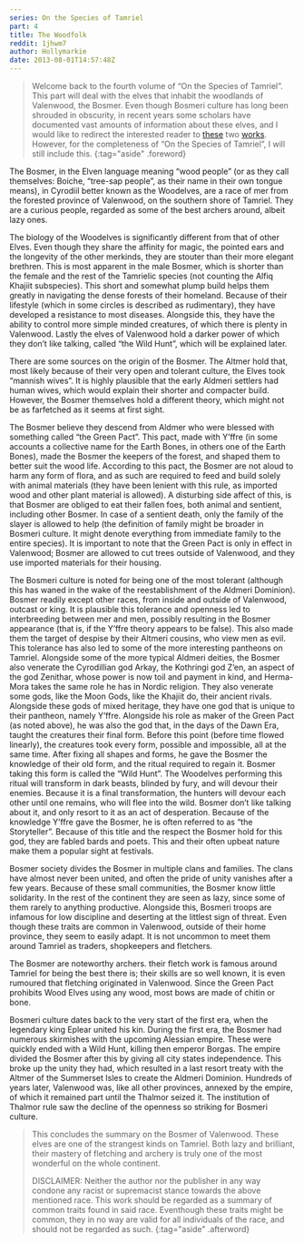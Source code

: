 ```yaml
---
series: On the Species of Tamriel
part: 4
title: The Woodfolk
reddit: 1jhwm7
author: Hollymarkie
date: 2013-08-01T14:57:48Z
---
```


> Welcome back to the fourth volume of “On the Species of Tamriel”. This part
> will deal with the elves that inhabit the woodlands of Valenwood, the Bosmer.
> Even though Bosmeri culture has long been shrouded in obscurity, in recent
> years some scholars have documented vast amounts of information about these
> elves, and I would like to redirect the interested reader to [these][0] two
> [works][1]. However, for the completeness of “On the Species of Tamriel”, I
> will still include this.
{:tag="aside" .foreword}

The Bosmer, in the Elven language meaning “wood people” (or as they call
themselves: Boiche, “tree-sap people”, as their name in their own tongue means),
in Cyrodiil better known as the Woodelves, are a race of mer from the forested
province of Valenwood, on the southern shore of Tamriel. They are a curious
people, regarded as some of the best archers around, albeit lazy ones.

The biology of the Woodelves is significantly different from that of other
Elves. Even though they share the affinity for magic, the pointed ears and the
longevity of the other merkinds, they are stouter than their more elegant
brethren. This is most apparent in the male Bosmer, which is shorter than the
female and the rest of the Tamrielic species (not counting the Alfiq Khajiit
subspecies). This short and somewhat plump build helps them greatly in
navigating the dense forests of their homeland. Because of their lifestyle
(which in some circles is described as rudimentary), they have developed a
resistance to most diseases. Alongside this, they have the ability to control
more simple minded creatures, of which there is plenty in Valenwood. Lastly the
elves of Valenwood hold a darker power of which they don’t like talking, called
“the Wild Hunt”, which will be explained later.

There are some sources on the origin of the Bosmer. The Altmer hold that, most
likely because of their very open and tolerant culture, the Elves took “mannish
wives”. It is highly plausible that the early Aldmeri settlers had human wives,
which would explain their shorter and compacter build. However, the Bosmer
themselves hold a different theory, which might not be as farfetched as it seems
at first sight.

The Bosmer believe they descend from Aldmer who were blessed with something
called “the Green Pact”. This pact, made with Y’ffre (in some accounts a
collective name for the Earth Bones, in others one of the Earth Bones), made the
Bosmer the keepers of the forest, and shaped them to better suit the wood life.
According to this pact, the Bosmer are not aloud to harm any form of flora, and
as such are required to feed and build solely with animal materials (they have
been lenient with this rule, as imported wood and other plant material is
allowed). A disturbing side affect of this, is that Bosmer are obliged to eat
their fallen foes, both animal and sentient, including other Bosmer. In case of
a sentient death, only the family of the slayer is allowed to help (the
definition of family might be broader in Bosmeri culture. It might denote
everything from immediate family to the entire species). It is important to note
that the Green Pact is only in effect in Valenwood; Bosmer are allowed to cut
trees outside of Valenwood, and they use imported materials for their housing.

The Bosmeri culture is noted for being one of the most tolerant (although this
has waned in the wake of the reestablishment of the Aldmeri Dominion). Bosmer
readily except other races, from inside and outside of Valenwood, outcast or
king. It is plausible this tolerance and openness led to interbreeding between
mer and men, possibly resulting in the Bosmer appearance (that is, if the Y’ffre
theory appears to be false). This also made them the target of despise by their
Altmeri cousins, who view men as evil. This tolerance has also led to some of
the more interesting pantheons on Tamriel. Alongside some of the more typical
Aldmeri deities, the Bosmer also venerate the Cyrodillian god Arkay, the
Kothringi god Z’en, an aspect of the god Zenithar, whose power is now toil and
payment in kind, and Herma-Mora takes the same role he has in Nordic religion.
They also venerate some gods, like the Moon Gods, like the Khajiit do, their
ancient rivals. Alongside these gods of mixed heritage, they have one god that
is unique to their pantheon, namely Y’ffre. Alongside his role as maker of the
Green Pact (as noted above), he was also the god that, in the days of the Dawn
Era, taught the creatures their final form. Before this point (before time
flowed linearly), the creatures took every form, possible and impossible, all at
the same time. After fixing all shapes and forms, he gave the Bosmer the
knowledge of their old form, and the ritual required to regain it. Bosmer taking
this form is called the “Wild Hunt”. The Woodelves performing this ritual will
transform in dark beasts, blinded by fury, and will devour their enemies.
Because it is a final transformation, the hunters will devour each other until
one remains, who will flee into the wild. Bosmer don’t like talking about it,
and only resort to it as an act of desperation. Because of the knowledge Y’ffre
gave the Bosmer, he is often referred to as “the Storyteller”. Because of this
title and the respect the Bosmer hold for this god, they are fabled bards and
poets. This and their often upbeat nature make them a popular sight at festivals.

Bosmer society divides the Bosmer in multiple clans and families. The clans have
almost never been united, and often the pride of unity vanishes after a few
years. Because of these small communities, the Bosmer know little solidarity. In
the rest of the continent they are seen as lazy, since some of them rarely to
anything productive. Alongside this, Bosmeri troops are infamous for low
discipline and deserting at the littlest sign of threat. Even though these
traits are common in Valenwood, outside of their home province, they seem to
easily adapt. It is not uncommon to meet them around Tamriel as traders,
shopkeepers and fletchers.

The Bosmer are noteworthy archers. their fletch work is famous around Tamriel
for being the best there is; their skills are so well known, it is even rumoured
that fletching originated in Valenwood. Since the Green Pact prohibits Wood
Elves using any wood, most bows are made of chitin or bone.

Bosmeri culture dates back to the very start of the first era, when the
legendary king Eplear united his kin. During the first era, the Bosmer had
numerous skirmishes with the upcoming Alessian empire. These were quickly ended
with a Wild Hunt, killing then emperor Borgas. The empire divided the Bosmer
after this by giving all city states independence. This broke up the unity they
had, which resulted in a last resort treaty with the Altmer of the Summerset
Isles to create the Aldmeri Dominion. Hundreds of years later, Valenwood was,
like all other provinces, annexed by the empire, of which it remained part until
the Thalmor seized it. The institution of Thalmor rule saw the decline of the
openness so striking for Bosmeri culture.

> This concludes the summary on the Bosmer of Valenwood. These elves are one of
> the strangest kinds on Tamriel. Both lazy and brilliant, their mastery of
> fletching and archery is truly one of the most wonderful on the whole
> continent.
>
> DISCLAIMER: Neither the author nor the publisher in any way condone any racist
> or supremacist stance towards the above mentioned race. This work should be
> regarded as a summary of common traits found in said race. Eventhough these
> traits might be common, they in no way are valid for all individuals of the
> race, and should not be regarded as such.
{:tag="aside" .afterword}

[0]: http://www.reddit.com/r/teslore/comments/17i9cl/the_boiche_a_treatise_on_the_elves_of_valenwood/
[1]: http://www.reddit.com/r/teslore/comments/18jmat/the_boiche_a_treatise_on_the_elves_of_valenwood/
